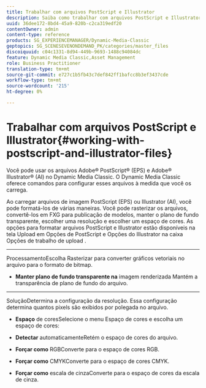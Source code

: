 ```yaml
---
title: Trabalhar com arquivos PostScript e Illustrator
description: Saiba como trabalhar com arquivos PostScript e Illustrator.
uuid: 36dee172-8bd4-45a9-820b-c2ca319edf20
contentOwner: admin
content-type: reference
products: SG_EXPERIENCEMANAGER/Dynamic-Media-Classic
geptopics: SG_SCENESEVENONDEMAND_PK/categories/master_files
discoiquuid: c04c1331-8d94-449b-9693-1488c94084dc
feature: Dynamic Media Classic,Asset Management
role: Business Practitioner
translation-type: tm+mt
source-git-commit: e727c1b5fb43c7def842ff1bafcc8b3ef3437cde
workflow-type: tm+mt
source-wordcount: '215'
ht-degree: 0%

---
```



# Trabalhar com arquivos PostScript e Illustrator{#working-with-postscript-and-illustrator-files}

Você pode usar os arquivos Adobe® PostScript® (EPS) e Adobe® Illustrator® (AI) no Dynamic Media Classic. O Dynamic Media Classic oferece comandos para configurar esses arquivos à medida que você os carrega.

Ao carregar arquivos de imagem PostScript (EPS) ou Illustrator (AI), você pode formatá-los de várias maneiras. Você pode rasterizar os arquivos, convertê-los em FXG para publicação de modelos, manter o plano de fundo transparente, escolher uma resolução e escolher um espaço de cores. As opções para formatar arquivos PostScript e Illustrator estão disponíveis na tela Upload em Opções de PostScript e Opções do Illustrator na caixa Opções de trabalho de upload .

* ****
ProcessamentoEscolha Rasterizar para converter gráficos vetoriais no arquivo para o formato de bitmap.

* **Manter plano de fundo transparente na**
imagem renderizada Mantém a transparência de plano de fundo do arquivo.

* ****
SoluçãoDetermina a configuração da resolução. Essa configuração determina quantos pixels são exibidos por polegada no arquivo.

* **Espaço**
de coresSelecione o menu Espaço de cores e escolha um espaço de cores:

* **Detectar**
automaticamenteRetém o espaço de cores do arquivo.

* **Forçar como**
RGBConverte para o espaço de cores RGB.

* **Forçar como**
CMYKConverte para o espaço de cores CMYK.

* **Forçar como**
escala de cinzaConverte para o espaço de cores da escala de cinza.
